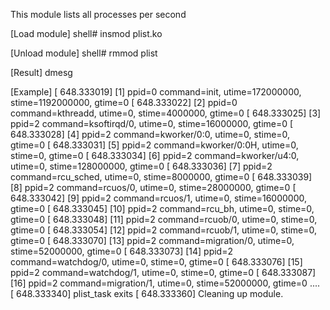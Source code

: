 This module lists all processes per second

[Load module]
shell# insmod plist.ko

[Unload module]
shell# rmmod plist

[Result]
dmesg

[Example]
[  648.333019] [1] ppid=0 command=init, utime=172000000, stime=1192000000, gtime=0
[  648.333022] [2] ppid=0 command=kthreadd, utime=0, stime=4000000, gtime=0
[  648.333025] [3] ppid=2 command=ksoftirqd/0, utime=0, stime=16000000, gtime=0
[  648.333028] [4] ppid=2 command=kworker/0:0, utime=0, stime=0, gtime=0
[  648.333031] [5] ppid=2 command=kworker/0:0H, utime=0, stime=0, gtime=0
[  648.333034] [6] ppid=2 command=kworker/u4:0, utime=0, stime=128000000, gtime=0
[  648.333036] [7] ppid=2 command=rcu_sched, utime=0, stime=8000000, gtime=0
[  648.333039] [8] ppid=2 command=rcuos/0, utime=0, stime=28000000, gtime=0
[  648.333042] [9] ppid=2 command=rcuos/1, utime=0, stime=16000000, gtime=0
[  648.333045] [10] ppid=2 command=rcu_bh, utime=0, stime=0, gtime=0
[  648.333048] [11] ppid=2 command=rcuob/0, utime=0, stime=0, gtime=0
[  648.333054] [12] ppid=2 command=rcuob/1, utime=0, stime=0, gtime=0
[  648.333070] [13] ppid=2 command=migration/0, utime=0, stime=52000000, gtime=0
[  648.333073] [14] ppid=2 command=watchdog/0, utime=0, stime=0, gtime=0
[  648.333076] [15] ppid=2 command=watchdog/1, utime=0, stime=0, gtime=0
[  648.333087] [16] ppid=2 command=migration/1, utime=0, stime=52000000, gtime=0
....
[  648.333340] plist_task exits
[  648.333360] Cleaning up module.

